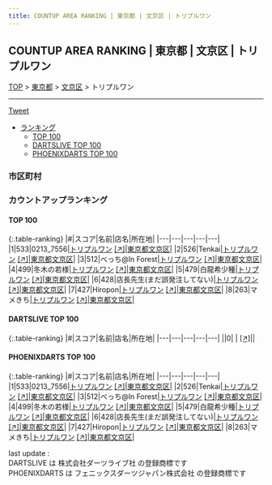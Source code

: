 ```yaml
---
title: COUNTUP AREA RANKING | 東京都 | 文京区 | トリプルワン
---
```

## COUNTUP AREA RANKING | 東京都 | 文京区 | トリプルワン

[TOP](/darts/rank/) > [東京都](/darts/rank/東京都/) > [文京区](/darts/rank/東京都/文京区/) > トリプルワン

___

<a href="https://twitter.com/share?ref_src=twsrc%5Etfw" data-text="COUNTUP AREA RANKING | 東京都文京区トリプルワン" class="twitter-share-button" data-hashtags="DARTSLIVE,PHOENIXDARTS,darts,ダーツ" data-show-count="false">Tweet</a>

* [ランキング](#カウントアップランキング)
    * [TOP 100](#top-100)
    * [DARTSLIVE TOP 100](#dartslive-top-100)
    * [PHOENIXDARTS TOP 100](#phoenixdarts-top-100)

### 市区町村

<ul>

</ul>

### カウントアップランキング

#### TOP 100



{:.table-ranking}
|#|スコア|名前|店名|所在地|
|---|---|---|---|---|
|1|533|<span class="rank-name-pd">0213_7556</span>|<a href="/darts/rank/shops/89536.html">トリプルワン</a> <a href="https://vs.phoenixdarts.com/jp/shop/shopDetailInfo/s_89536?s_seq=89536">[↗]</a>|<a href="/darts/rank/東京都/文京区">東京都文京区</a>|
|2|526|<span class="rank-name-pd">Tenkai</span>|<a href="/darts/rank/shops/89536.html">トリプルワン</a> <a href="https://vs.phoenixdarts.com/jp/shop/shopDetailInfo/s_89536?s_seq=89536">[↗]</a>|<a href="/darts/rank/東京都/文京区">東京都文京区</a>|
|3|512|<span class="rank-name-pd">べっち@In Forest</span>|<a href="/darts/rank/shops/89536.html">トリプルワン</a> <a href="https://vs.phoenixdarts.com/jp/shop/shopDetailInfo/s_89536?s_seq=89536">[↗]</a>|<a href="/darts/rank/東京都/文京区">東京都文京区</a>|
|4|499|<span class="rank-name-pd">冬木の若様</span>|<a href="/darts/rank/shops/89536.html">トリプルワン</a> <a href="https://vs.phoenixdarts.com/jp/shop/shopDetailInfo/s_89536?s_seq=89536">[↗]</a>|<a href="/darts/rank/東京都/文京区">東京都文京区</a>|
|5|479|<span class="rank-name-pd">白龍希少種</span>|<a href="/darts/rank/shops/89536.html">トリプルワン</a> <a href="https://vs.phoenixdarts.com/jp/shop/shopDetailInfo/s_89536?s_seq=89536">[↗]</a>|<a href="/darts/rank/東京都/文京区">東京都文京区</a>|
|6|428|<span class="rank-name-pd">店長先生(まだ誤発注してない)</span>|<a href="/darts/rank/shops/89536.html">トリプルワン</a> <a href="https://vs.phoenixdarts.com/jp/shop/shopDetailInfo/s_89536?s_seq=89536">[↗]</a>|<a href="/darts/rank/東京都/文京区">東京都文京区</a>|
|7|427|<span class="rank-name-pd">Hiropon</span>|<a href="/darts/rank/shops/89536.html">トリプルワン</a> <a href="https://vs.phoenixdarts.com/jp/shop/shopDetailInfo/s_89536?s_seq=89536">[↗]</a>|<a href="/darts/rank/東京都/文京区">東京都文京区</a>|
|8|263|<span class="rank-name-pd">マメきち</span>|<a href="/darts/rank/shops/89536.html">トリプルワン</a> <a href="https://vs.phoenixdarts.com/jp/shop/shopDetailInfo/s_89536?s_seq=89536">[↗]</a>|<a href="/darts/rank/東京都/文京区">東京都文京区</a>|


#### DARTSLIVE TOP 100



{:.table-ranking}
|#|スコア|名前|店名|所在地|
|---|---|---|---|---|
||0|<span class="rank-name-dl"> </span>|<a href="/darts/rank/shops/.html"></a> <a href="">[↗]</a>|<a href="/darts/rank//"></a>|


#### PHOENIXDARTS TOP 100



{:.table-ranking}
|#|スコア|名前|店名|所在地|
|---|---|---|---|---|
|1|533|<span class="rank-name-pd">0213_7556</span>|<a href="/darts/rank/shops/89536.html">トリプルワン</a> <a href="https://vs.phoenixdarts.com/jp/shop/shopDetailInfo/s_89536?s_seq=89536">[↗]</a>|<a href="/darts/rank/東京都/文京区">東京都文京区</a>|
|2|526|<span class="rank-name-pd">Tenkai</span>|<a href="/darts/rank/shops/89536.html">トリプルワン</a> <a href="https://vs.phoenixdarts.com/jp/shop/shopDetailInfo/s_89536?s_seq=89536">[↗]</a>|<a href="/darts/rank/東京都/文京区">東京都文京区</a>|
|3|512|<span class="rank-name-pd">べっち@In Forest</span>|<a href="/darts/rank/shops/89536.html">トリプルワン</a> <a href="https://vs.phoenixdarts.com/jp/shop/shopDetailInfo/s_89536?s_seq=89536">[↗]</a>|<a href="/darts/rank/東京都/文京区">東京都文京区</a>|
|4|499|<span class="rank-name-pd">冬木の若様</span>|<a href="/darts/rank/shops/89536.html">トリプルワン</a> <a href="https://vs.phoenixdarts.com/jp/shop/shopDetailInfo/s_89536?s_seq=89536">[↗]</a>|<a href="/darts/rank/東京都/文京区">東京都文京区</a>|
|5|479|<span class="rank-name-pd">白龍希少種</span>|<a href="/darts/rank/shops/89536.html">トリプルワン</a> <a href="https://vs.phoenixdarts.com/jp/shop/shopDetailInfo/s_89536?s_seq=89536">[↗]</a>|<a href="/darts/rank/東京都/文京区">東京都文京区</a>|
|6|428|<span class="rank-name-pd">店長先生(まだ誤発注してない)</span>|<a href="/darts/rank/shops/89536.html">トリプルワン</a> <a href="https://vs.phoenixdarts.com/jp/shop/shopDetailInfo/s_89536?s_seq=89536">[↗]</a>|<a href="/darts/rank/東京都/文京区">東京都文京区</a>|
|7|427|<span class="rank-name-pd">Hiropon</span>|<a href="/darts/rank/shops/89536.html">トリプルワン</a> <a href="https://vs.phoenixdarts.com/jp/shop/shopDetailInfo/s_89536?s_seq=89536">[↗]</a>|<a href="/darts/rank/東京都/文京区">東京都文京区</a>|
|8|263|<span class="rank-name-pd">マメきち</span>|<a href="/darts/rank/shops/89536.html">トリプルワン</a> <a href="https://vs.phoenixdarts.com/jp/shop/shopDetailInfo/s_89536?s_seq=89536">[↗]</a>|<a href="/darts/rank/東京都/文京区">東京都文京区</a>|


<div class="footer border-top border-gray-light mt-5 pt-3 text-right text-gray">
    last update : <span style="font-weight: italic" id="foot_last_modified"></span><br />
    DARTSLIVE は 株式会社ダーツライブ社 の登録商標です<br />
    PHOENIXDARTS は フェニックスダーツジャパン株式会社 の登録商標です<br />
</div>

<script src="https://cdnjs.cloudflare.com/ajax/libs/jquery.tablesorter/2.31.3/js/jquery.tablesorter.min.js" integrity="sha512-qzgd5cYSZcosqpzpn7zF2ZId8f/8CHmFKZ8j7mU4OUXTNRd5g+ZHBPsgKEwoqxCtdQvExE5LprwwPAgoicguNg==" crossorigin="anonymous" referrerpolicy="no-referrer"></script>
<link rel="stylesheet" href="https://cdnjs.cloudflare.com/ajax/libs/jquery.tablesorter/2.31.3/css/theme.default.min.css" integrity="sha512-wghhOJkjQX0Lh3NSWvNKeZ0ZpNn+SPVXX1Qyc9OCaogADktxrBiBdKGDoqVUOyhStvMBmJQ8ZdMHiR3wuEq8+w==" crossorigin="anonymous" referrerpolicy="no-referrer" />
<script>
$(function() {
    $(".table-ranking").tablesorter({sortList:[[0, 0]]});
    $("#foot_last_modified").text(formatDate(new Date(document.lastModified), 'yyyy-MM-dd HH:mm:ss'));
});
</script>

<script async src="https://platform.twitter.com/widgets.js" charset="utf-8"></script>